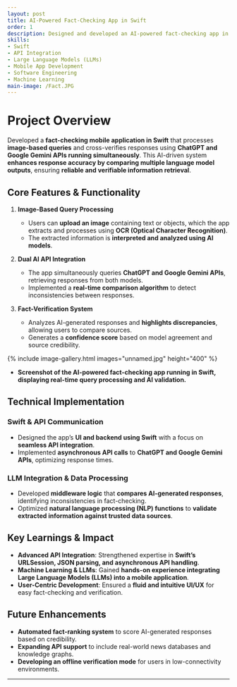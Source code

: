 ```yaml
---
layout: post
title: AI-Powered Fact-Checking App in Swift
order: 1
description: Designed and developed an AI-powered fact-checking app in Swift that processes image-based queries and cross-verifies responses using both ChatGPT and Google Gemini APIs running simultaneously.
skills:
- Swift
- API Integration
- Large Language Models (LLMs)
- Mobile App Development
- Software Engineering
- Machine Learning
main-image: /Fact.JPG
---
```


# Project Overview  
Developed a **fact-checking mobile application in Swift** that processes **image-based queries** and cross-verifies responses using **ChatGPT and Google Gemini APIs running simultaneously**. This AI-driven system **enhances response accuracy by comparing multiple language model outputs**, ensuring **reliable and verifiable information retrieval**.

## Core Features & Functionality  
1. **Image-Based Query Processing**  
   - Users can **upload an image** containing text or objects, which the app extracts and processes using **OCR (Optical Character Recognition)**.  
   - The extracted information is **interpreted and analyzed using AI models**.  

2. **Dual AI API Integration**  
   - The app simultaneously queries **ChatGPT and Google Gemini APIs**, retrieving responses from both models.  
   - Implemented a **real-time comparison algorithm** to detect inconsistencies between responses.  

3. **Fact-Verification System**  
   - Analyzes AI-generated responses and **highlights discrepancies**, allowing users to compare sources.  
   - Generates a **confidence score** based on model agreement and source credibility.  

{% include image-gallery.html images="unnamed.jpg" height="400" %}  
- **Screenshot of the AI-powered fact-checking app running in Swift, displaying real-time query processing and AI validation.**  

## Technical Implementation  
### **Swift & API Communication**  
- Designed the app’s **UI and backend using Swift** with a focus on **seamless API integration**.  
- Implemented **asynchronous API calls** to **ChatGPT and Google Gemini APIs**, optimizing response times.  

### **LLM Integration & Data Processing**  
- Developed **middleware logic** that **compares AI-generated responses**, identifying inconsistencies in fact-checking.  
- Optimized **natural language processing (NLP) functions** to **validate extracted information against trusted data sources**.  

## Key Learnings & Impact  
- **Advanced API Integration**: Strengthened expertise in **Swift’s URLSession, JSON parsing, and asynchronous API handling**.  
- **Machine Learning & LLMs**: Gained **hands-on experience integrating Large Language Models (LLMs) into a mobile application**.  
- **User-Centric Development**: Ensured a **fluid and intuitive UI/UX** for easy fact-checking and verification.  

## Future Enhancements  
- **Automated fact-ranking system** to score AI-generated responses based on credibility.  
- **Expanding API support** to include real-world news databases and knowledge graphs.  
- **Developing an offline verification mode** for users in low-connectivity environments.  

---

